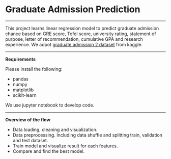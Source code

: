 # Graduate Admission Prediction
****
This project learns linear regression model to predict graduate admission chance based on GRE score, Tofel score, university rating, statement of purpose, letter of recommendation, cumulative GPA and research experience. We adpot [graduate admission 2 dataset](<https://www.kaggle.com/mohansacharya/graduate-admissions>) from kaggle.
****
**Requirements**

Please install the following:
* pandas
* numpy
* matplotlib
* scikit-learn

We use jupyter notebook to develop code.

****
**Overview of the flow**

* Data loading, cleaning and visualization.
* Data preprocessing. Including data shuffle and splitting train, validation and test dataset.
* Train model and visualize result for each features.
* Compare and find the best model.